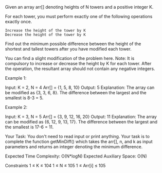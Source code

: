 Given an array arr[] denoting heights of N towers and a positive integer K.

For each tower, you must perform exactly one of the following operations exactly once.

    Increase the height of the tower by K
    Decrease the height of the tower by K

Find out the minimum possible difference between the height of the shortest and tallest towers after you have modified each tower.

You can find a slight modification of the problem here.
Note: It is compulsory to increase or decrease the height by K for each tower. After the operation, the resultant array should not contain any negative integers.


Example 1:

Input:
K = 2, N = 4
Arr[] = {1, 5, 8, 10}
Output:
5
Explanation:
The array can be modified as 
{3, 3, 6, 8}. The difference between 
the largest and the smallest is 8-3 = 5.

Example 2:

Input:
K = 3, N = 5
Arr[] = {3, 9, 12, 16, 20}
Output:
11
Explanation:
The array can be modified as
{6, 12, 9, 13, 17}. The difference between 
the largest and the smallest is 17-6 = 11. 


Your Task:
You don't need to read input or print anything. Your task is to complete the function getMinDiff() which takes the arr[], n, and k as input parameters and returns an integer denoting the minimum difference.


Expected Time Complexity: O(N*logN)
Expected Auxiliary Space: O(N)

Constraints
1 ≤ K ≤ 104
1 ≤ N ≤ 105
1 ≤ Arr[i] ≤ 105

